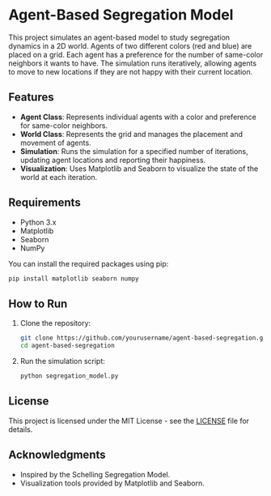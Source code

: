 # Agent-Based Segregation Model

This project simulates an agent-based model to study segregation dynamics in a 2D world. Agents of two different colors (red and blue) are placed on a grid. Each agent has a preference for the number of same-color neighbors it wants to have. The simulation runs iteratively, allowing agents to move to new locations if they are not happy with their current location.

## Features

- **Agent Class**: Represents individual agents with a color and preference for same-color neighbors.
- **World Class**: Represents the grid and manages the placement and movement of agents.
- **Simulation**: Runs the simulation for a specified number of iterations, updating agent locations and reporting their happiness.
- **Visualization**: Uses Matplotlib and Seaborn to visualize the state of the world at each iteration.

## Requirements

- Python 3.x
- Matplotlib
- Seaborn
- NumPy

You can install the required packages using pip:
```bash
pip install matplotlib seaborn numpy
```

## How to Run

1. Clone the repository:
    ```bash
    git clone https://github.com/yourusername/agent-based-segregation.git
    cd agent-based-segregation
    ```

2. Run the simulation script:
    ```bash
    python segregation_model.py
    ```

## License

This project is licensed under the MIT License - see the [LICENSE](LICENSE) file for details.

## Acknowledgments

- Inspired by the Schelling Segregation Model.
- Visualization tools provided by Matplotlib and Seaborn.
